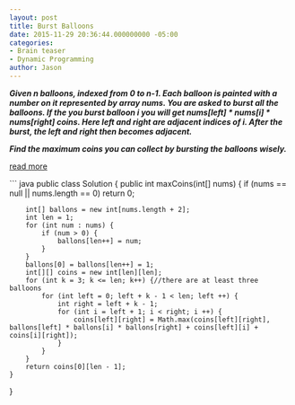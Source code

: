 ```yaml
---
layout: post
title: Burst Balloons
date: 2015-11-29 20:36:44.000000000 -05:00
categories:
- Brain teaser
- Dynamic Programming
author: Jason
---
```

<p><strong><em>Given n balloons, indexed from 0 to n-1. Each balloon is painted with a number on it represented by array nums. You are asked to burst all the balloons. If the you burst balloon i you will get nums[left] * nums[i] * nums[right] coins. Here left and right are adjacent indices of i. After the burst, the left and right then becomes adjacent.<br />

Find the maximum coins you can collect by bursting the balloons wisely.</em></strong></p>
<p><a href="https://leetcode.com/discuss/72216/share-some-analysis-and-explanations">read more</a></p>
``` java
public class Solution {
    public int maxCoins(int[] nums) {
        if (nums == null || nums.length == 0) return 0;
        
        int[] ballons = new int[nums.length + 2];
        int len = 1;
        for (int num : nums) {
            if (num > 0) {
                ballons[len++] = num;
            }
        }
        ballons[0] = ballons[len++] = 1;
        int[][] coins = new int[len][len];        
        for (int k = 3; k <= len; k++) {//there are at least three balloons
            for (int left = 0; left + k - 1 < len; left ++) {
                int right = left + k - 1;
                for (int i = left + 1; i < right; i ++) {
                    coins[left][right] = Math.max(coins[left][right], ballons[left] * ballons[i] * ballons[right] + coins[left][i] + coins[i][right]);
                }
            }
        }
        return coins[0][len - 1];
    }
}
```
